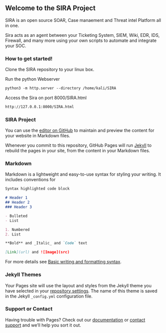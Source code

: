 ## Welcome to the SIRA Project

SIRA is an open source SOAR, Case manaement and Threat intel Platform all in one.

Sira acts as an agent between your Ticketing System, SIEM, Wiki, EDR, IDS, Firewall, and many more using your own scripts to automate and integrate your SOC. 

### How to get started!
Clone the SIRA repository to your linux box. 

Run the python Webserver
```markdown
python3 -m http.server --directory /home/kali/SIRA
```
Access the Sira on port 8000/SIRA.html
```markdown
http://127.0.0.1:8000/SIRA.html
```
### SIRA Project









































You can use the [editor on GitHub](https://github.com/Exe-cmd/SIRA/edit/gh-pages/index.md) to maintain and preview the content for your website in Markdown files.

Whenever you commit to this repository, GitHub Pages will run [Jekyll](https://jekyllrb.com/) to rebuild the pages in your site, from the content in your Markdown files.



### Markdown

Markdown is a lightweight and easy-to-use syntax for styling your writing. It includes conventions for

```markdown
Syntax highlighted code block

# Header 1
## Header 2
### Header 3

- Bulleted
- List

1. Numbered
2. List

**Bold** and _Italic_ and `Code` text

[Link](url) and ![Image](src)
```

For more details see [Basic writing and formatting syntax](https://docs.github.com/en/github/writing-on-github/getting-started-with-writing-and-formatting-on-github/basic-writing-and-formatting-syntax).

### Jekyll Themes

Your Pages site will use the layout and styles from the Jekyll theme you have selected in your [repository settings](https://github.com/Exe-cmd/SIRA/settings/pages). The name of this theme is saved in the Jekyll `_config.yml` configuration file.

### Support or Contact

Having trouble with Pages? Check out our [documentation](https://docs.github.com/categories/github-pages-basics/) or [contact support](https://support.github.com/contact) and we’ll help you sort it out.
